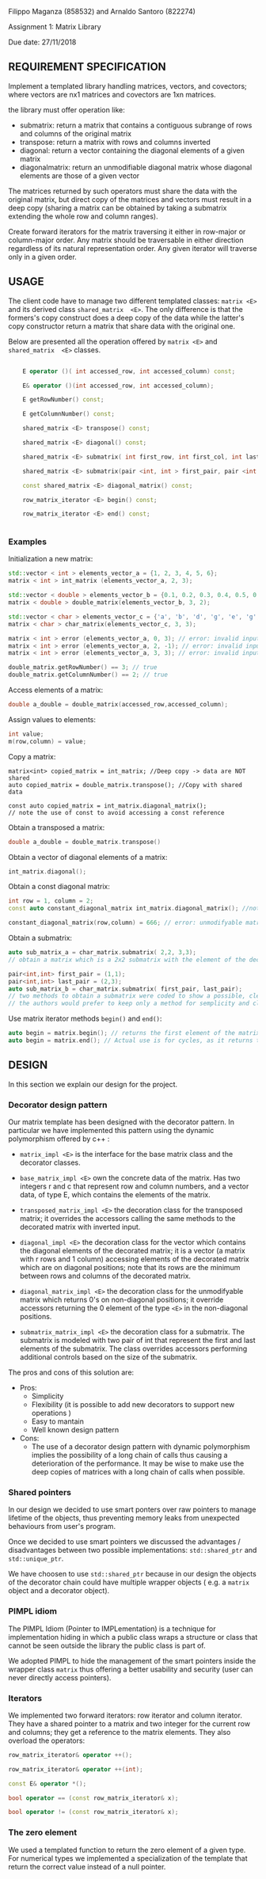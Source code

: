 Filippo Maganza (858532) and Arnaldo Santoro (822274)

Assignment 1: Matrix Library

Due date: 27/11/2018 

## REQUIREMENT SPECIFICATION

Implement a templated library handling matrices, vectors, and covectors; where vectors are nx1 matrices and covectors are 1xn matrices.

the library must offer operation like:

* submatrix: return a matrix that contains a contiguous subrange of rows and columns of the original matrix
* transpose: return a matrix with rows and columns inverted
* diagonal: return a vector containing the diagonal elements of a given matrix
* diagonalmatrix: return an unmodifiable diagonal matrix whose diagonal elements are those of a given vector

The matrices returned by such operators must share the data with the original matrix, but direct copy of the matrices and vectors must result in a deep copy (sharing a matrix can be obtained by taking a submatrix extending the whole row and column ranges).

Create forward iterators for the matrix traversing it either in row-major or column-major order. Any matrix should be traversable in either direction regardless of its natural representation order. Any given iterator will traverse only in a given order.

## USAGE

The client code have to manage two different templated classes: `matrix <E>` and its derived class `shared_matrix  <E>`. The only difference is that the formers's copy construct does a deep copy of the data while the latter's copy constructor return a matrix that share data with the original one.

Below are presented all the operation offered by `matrix <E>` and `shared_matrix  <E>` classes.

``` c++

    E operator ()( int accessed_row, int accessed_column) const;

    E& operator ()(int accessed_row, int accessed_column);

    E getRowNumber() const;

    E getColumnNumber() const;

    shared_matrix <E> transpose() const;

    shared_matrix <E> diagonal() const;

    shared_matrix <E> submatrix( int first_row, int first_col, int last_row ,int last_col ) const;

    shared_matrix <E> submatrix(pair <int, int > first_pair, pair <int ,int > second_pair) const;

    const shared_matrix <E> diagonal_matrix() const;

    row_matrix_iterator <E> begin() const;

    row_matrix_iterator <E> end() const;
    
```
### Examples

Initialization a new matrix:

``` c++
std::vector < int > elements_vector_a = {1, 2, 3, 4, 5, 6};
matrix < int > int_matrix (elements_vector_a, 2, 3);

std::vector < double > elements_vector_b = {0.1, 0.2, 0.3, 0.4, 0.5, 0.6};
matrix < double > double_matrix(elements_vector_b, 3, 2);

std::vector < char > elements_vector_c = {'a', 'b', 'd', 'g', 'e', 'g', '', '4', ']'};
matrix < char > char_matrix(elements_vector_c, 3, 3);

matrix < int > error (elements_vector_a, 0, 3); // error: invalid input row
matrix < int > error (elements_vector_a, 2, -1); // error: invalid input column
matrix < int > error (elements_vector_a, 3, 3); // error: invalid input vector

double_matrix.getRowNumber() == 3; // true
double_matrix.getColumnNumber() == 2; // true
```

Access elements of a matrix:

``` c++
double a_double = double_matrix(accessed_row,accessed_column);
```

Assign values to elements:

``` c++
int value;
m(row,column) = value;
```

Copy a matrix:
```
matrix<int> copied_matrix = int_matrix; //Deep copy -> data are NOT shared
auto copied_matrix = double_matrix.transpose(); //Copy with shared data

const auto copied_matrix = int_matrix.diagonal_matrix(); 
// note the use of const to avoid accessing a const reference
```

Obtain a transposed a matrix:
``` c++
double a_double = double_matrix.transpose()
```

Obtain a vector of diagonal elements of a matrix:
``` c++
int_matrix.diagonal();
```

Obtain a const diagonal matrix:
``` c++
int row = 1, column = 2;
const auto constant_diagonal_matrix int_matrix.diagonal_matrix(); //note the use of const

constant_diagonal_matrix(row,column) = 666; // error: unmodifyable matrix
```

Obtain a submatrix:
``` c++
auto sub_matrix_a = char_matrix.submatrix( 2,2, 3,3); 
// obtain a matrix which is a 2x2 submatrix with the element of the decorated matrix in position 2,2 as first element and the element at position (3,3) as the last element.

pair<int,int> first_pair = (1,1);
pair<int,int> last_pair = (2,3);
auto sub_matrix_b = char_matrix.submatrix( first_pair, last_pair); 
// two methods to obtain a submatrix were coded to show a possible, clearer, alternative.
// the authors would prefer to keep only a method for semplicity and clarity but the example was interesting enough to be kept till the last hour, and it remained in the last version.
```

Use matrix iterator methods `begin()` and `end()`:
``` c++
auto begin = matrix.begin(); // returns the first element of the matrix.
auto begin = matrix.end(); // Actual use is for cycles, as it returns the first past-the-end element of the matrix.
```

## DESIGN

In this section we explain our design for the project.
 
### Decorator design pattern

Our matrix template has been designed with the decorator pattern. In particular we have implemented this pattern using the dynamic polymorphism offered by c++ :

* `matrix_impl <E>` is the interface for the base matrix class and the decorator classes. 

* `base_matrix_impl <E>` own the concrete data of the matrix. Has two integers r and c that represent row and column numbers, and a vector data, of type E, which contains the elements of the matrix. 

* `transposed_matrix_impl <E>`
        the decoration class for the transposed matrix;
        it overrides the accessors calling the same methods to the decorated matrix with inverted input. 

* `diagonal_impl <E>`
        the decoration class for the vector which contains the diagonal elements of the decorated matrix;
        it is a vector (a matrix with r rows and 1 column) accessing elements of the decorated matrix which are on diagonal positions; note that its rows are the minimum between rows and columns of the decorated matrix.
    
* `diagonal_matrix_impl <E>`
        the decoration class for the unmodifyable matrix which returns 0's on non-diagonal positions;
        it override accessors returning the 0 element of the type `<E>` in the non-diagonal positions.

* `submatrix_matrix_impl <E>`
        the decoration class for a submatrix. The submatrix is modeled with two pair of int that represent the first and last elements of the submatrix. The class overrides accessors performing additional controls based on the size of the submatrix.
        
The pros and cons of this solution are:

* Pros: 
    * Simplicity
    * Flexibility (it is possible to add new decorators to support new operations )
    * Easy to mantain 
    * Well known design pattern
* Cons: 
    * The use of a decorator design pattern with dynamic polymorphism implies the possibility of a long chain of calls thus causing a deterioration of the performance. It may be wise to make use the deep copies of matrices with a long chain of calls when possible.

### Shared pointers
In our design we decided to use smart ponters over raw pointers to manage lifetime of the objects, thus preventing memory leaks from unexpected behaviours from user's program.

Once we decided to use smart pointers we discussed the advantages / disadvantages between two possible implementations: `std::shared_ptr` and `std::unique_ptr`.

We have choosen to use `std::shared_ptr` because in our design the objects of the decorator chain could have multiple wrapper objects ( e.g. a `matrix` object and a decorator object).

### PIMPL idiom
The PIMPL Idiom (Pointer to IMPLementation) is a technique for implementation hiding in which a public class wraps a structure or class that cannot be seen outside the library the public class is part of.

We adopted PIMPL to hide the management of the smart pointers inside the wrapper class `matrix` thus offering a better usability and security (user can never directly access pointers).


### Iterators
We implemented two forward iterators: row iterator and column iterator.
They have a shared pointer to a matrix and two integer for the current row and columns; they get a reference to the matrix elements. 
They also overload the operators:

``` c++
row_matrix_iterator& operator ++();

row_matrix_iterator& operator ++(int);

const E& operator *();

bool operator == (const row_matrix_iterator& x);

bool operator != (const row_matrix_iterator& x);

```

### The zero element
We used a templated function to return the zero element of a given type. For numerical types we implemented a specialization of the template that return the correct value instead of a null pointer.


